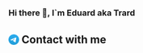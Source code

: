 ### Hi there 👋, I\`m Eduard aka Trard

<h2>
    <a href="https://t.me/trard"><img style="vertical-align:middle; height:1em" alt="" src="docs/assests/images/Telegram.svg"></a>
    <span style="vertical-align:middle">Contact with me</span>
</h2>
